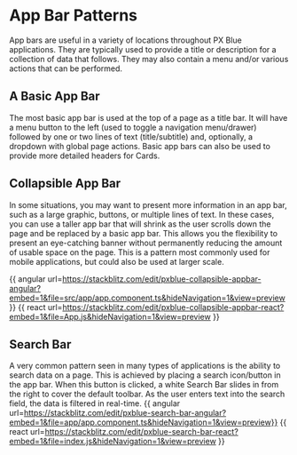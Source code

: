 # App Bar Patterns

App bars are useful in a variety of locations throughout PX Blue applications. They are typically used to provide a title or description for a collection of data that follows. They may also contain a menu and/or various actions that can be performed.

## A Basic App Bar
The most basic app bar is used at the top of a page as a title bar. It will have a menu button to the left (used to toggle a navigation menu/drawer) followed by one or two lines of text (title/subtitle) and, optionally, a dropdown with global page actions. Basic app bars can also be used to provide more detailed headers for Cards.

## Collapsible App Bar
In some situations, you may want to present more information in an app bar, such as a large graphic, buttons, or multiple lines of text. In these cases, you can use a taller app bar that will shrink as the user scrolls down the page and be replaced by a basic app bar. This allows you the flexibility to present an eye-catching banner without permanently reducing the amount of usable space on the page. This is a pattern most commonly used for mobile applications, but could also be used at larger scale.

{{ angular url=https://stackblitz.com/edit/pxblue-collapsible-appbar-angular?embed=1&file=src/app/app.component.ts&hideNavigation=1&view=preview }}
{{ react url=https://stackblitz.com/edit/pxblue-collapsible-appbar-react?embed=1&file=App.js&hideNavigation=1&view=preview }}

## Search Bar
A very common pattern seen in many types of applications is the ability to search data on a page. This is achieved by placing a search icon/button in the app bar. When this button is clicked, a white Search Bar slides in from the right to cover the default toolbar. As the user enters text into the search field, the data is filtered in real-time.
{{ angular url=https://stackblitz.com/edit/pxblue-search-bar-angular?embed=1&file=app/app.component.ts&hideNavigation=1&view=preview}}
{{ react url=https://stackblitz.com/edit/pxblue-search-bar-react?embed=1&file=index.js&hideNavigation=1&view=preview }}
